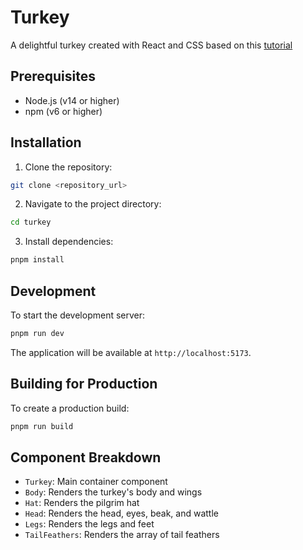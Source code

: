 # Turkey

A delightful turkey created with React and CSS based on this [tutorial](https://dev.to/alvaromontoro/drawing-a-thanksgiving-turkey-with-css-5e8m)

## Prerequisites

- Node.js (v14 or higher)
- npm (v6 or higher)

## Installation

1. Clone the repository:

```bash
git clone <repository_url>
```

2. Navigate to the project directory:

```bash
cd turkey
```

3. Install dependencies:

```bash
pnpm install
```

## Development

To start the development server:

```bash
pnpm run dev
```

The application will be available at `http://localhost:5173`.

## Building for Production

To create a production build:

```bash
pnpm run build
```

## Component Breakdown

- `Turkey`: Main container component
- `Body`: Renders the turkey's body and wings
- `Hat`: Renders the pilgrim hat
- `Head`: Renders the head, eyes, beak, and wattle
- `Legs`: Renders the legs and feet
- `TailFeathers`: Renders the array of tail feathers
